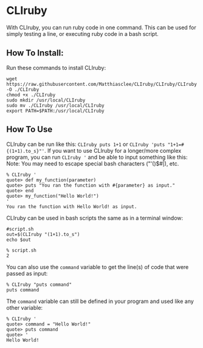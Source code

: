 # CLIruby
With CLIruby, you can run ruby code in one command. This can be used for simply testing a line, or executing ruby code in a bash script. 

## How To Install:

Run these commands to install CLIruby:

```
wget https://raw.githubusercontent.com/Matthiasclee/CLIruby/CLIruby/CLIruby -O ./CLIruby
chmod +x ./CLIruby
sudo mkdir /usr/local/CLIruby
sudo mv ./CLIruby /usr/local/CLIruby
export PATH=$PATH:/usr/local/CLIruby
```

## How To Use

CLIruby can be run like this: ```CLIruby puts 1+1``` or ```CLIruby 'puts "1+1=#{(1+1).to_s}"'```.
If you want to use CLIruby for a longer/more complex program, you can run ```CLIruby '``` and be able to input something like this:
Note: You may need to escape special bash characters ("'()$#|), etc.

```
% CLIruby '
quote> def my_function(parameter)
quote> puts "You ran the function with #{parameter} as input."
quote> end
quote> my_function("Hello World!")
'
You ran the function with Hello World! as input.
```

CLIruby can be used in bash scripts the same as in a terminal window:

```
#script.sh
out=$(CLIruby "(1+1).to_s")
echo $out
```
```
% script.sh
2
```

You can also use the ```command``` variable to get the line(s) of code that were passed as input:

```
% CLIruby "puts command"
puts command
```

The ```command``` variable can still be defined in your program and used like any other variable:

```
% CLIruby '
quote> command = "Hello World!"
quote> puts command
quote> '
Hello World!
```
